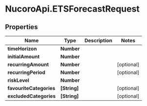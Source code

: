 # NucoroApi.ETSForecastRequest

## Properties

Name | Type | Description | Notes
------------ | ------------- | ------------- | -------------
**timeHorizon** | **Number** |  | 
**initialAmount** | **Number** |  | 
**recurringAmount** | **Number** |  | [optional] 
**recurringPeriod** | **Number** |  | [optional] 
**riskLevel** | **Number** |  | 
**favouriteCategories** | **[String]** |  | [optional] 
**excludedCategories** | **[String]** |  | [optional] 



